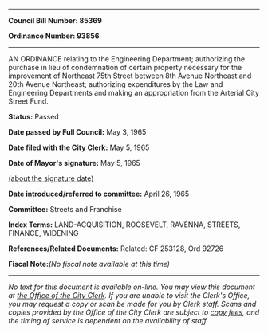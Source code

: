 

********

**Council Bill Number: 85369**
   
**Ordinance Number: 93856**
********

 AN ORDINANCE relating to the Engineering Department; authorizing the purchase in lieu of condemnation of certain property necessary for the improvement of Northeast 75th Street between 8th Avenue Northeast and 20th Avenue Northeast; authorizing expenditures by the Law and Engineering Departments and making an appropriation from the Arterial City Street Fund.

**Status:** Passed
   
**Date passed by Full Council:** May 3, 1965
   
**Date filed with the City Clerk:** May 5, 1965
   
**Date of Mayor's signature:** May 5, 1965
   
[(about the signature date)](/~public/approvaldate.htm)
   
   
   
**Date introduced/referred to committee:** April 26, 1965
   
**Committee:** Streets and Franchise
   
   
**Index Terms:** LAND-ACQUISITION, ROOSEVELT, RAVENNA, STREETS, FINANCE, WIDENING

**References/Related Documents:** Related: CF 253128, Ord 92726

**Fiscal Note:**_(No fiscal note available at this time)_
********

_No text for this document is available on-line. You may view this document at [the Office of the City Clerk](http://www.seattle.gov/leg/clerk/contactUs.htm). If you are unable to visit the Clerk's Office, you may request a copy or scan be made for you by Clerk staff. Scans and copies provided by the Office of the City Clerk are subject to [copy fees](http://clerk.seattle.gov/~public/clerkfees.htm), and the timing of service is dependent on the availability of staff._

